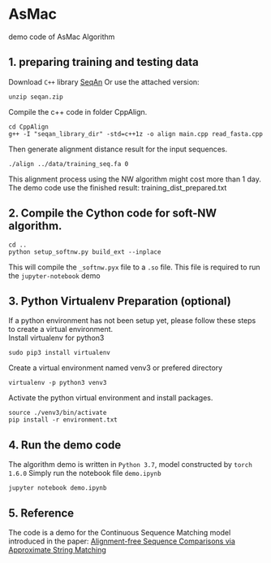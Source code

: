 # AsMac
demo code of AsMac Algorithm
## 1. preparing training and testing data
Download `C++` library [SeqAn](https://github.com/seqan/seqan)
Or use the attached version:
```
unzip seqan.zip
```

Compile the c++ code in folder CppAlign.
```
cd CppAlign
g++ -I "seqan_library_dir" -std=c++1z -o align main.cpp read_fasta.cpp
```
Then generate alignment distance result for the input sequences.
```
./align ../data/training_seq.fa 0
```
This alignment process using the NW algorithm might cost more than 1 day. The demo code use the finished result: training_dist_prepared.txt

## 2. Compile the Cython code for soft-NW algorithm.
```
cd ..
python setup_softnw.py build_ext --inplace
```
This will compile the `_softnw.pyx` file to a `.so` file. This file is required to run the `jupyter-notebook` demo

## 3. Python Virtualenv Preparation (optional)
If a python environment has not been setup yet, please follow these steps to create a virtual environment.<br />
Install virtualenv for python3
```
sudo pip3 install virtualenv
```
Create a virtual environment named venv3 or prefered directory
```
virtualenv -p python3 venv3
```
Activate the python virtual environment and install packages.
```
source ./venv3/bin/activate
pip install -r environment.txt
```

## 4. Run the demo code
The algorithm demo is written in `Python 3.7`, model constructed by `torch 1.6.0`
Simply run the notebook file `demo.ipynb`
```
jupyter notebook demo.ipynb
```



## 5. Reference
The code is a demo for the Continuous Sequence Matching model introduced in the paper:
[Alignment-free Sequence Comparisons via Approximate String Matching](https://www.biorxiv.org/content/10.1101/2020.05.24.113852v3)
